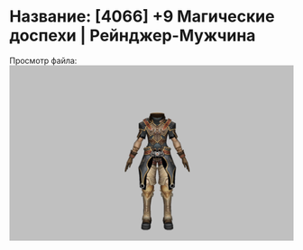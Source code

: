 # Название: [4066] +9 Магические доспехи | Рейнджер-Мужчина

Просмотр файла:
![p020002.png](p020002.png)